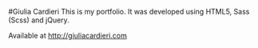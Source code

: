 #Giulia Cardieri
This is my portfolio.
It was developed using HTML5, Sass (Scss) and jQuery.

Available at http://giuliacardieri.com
